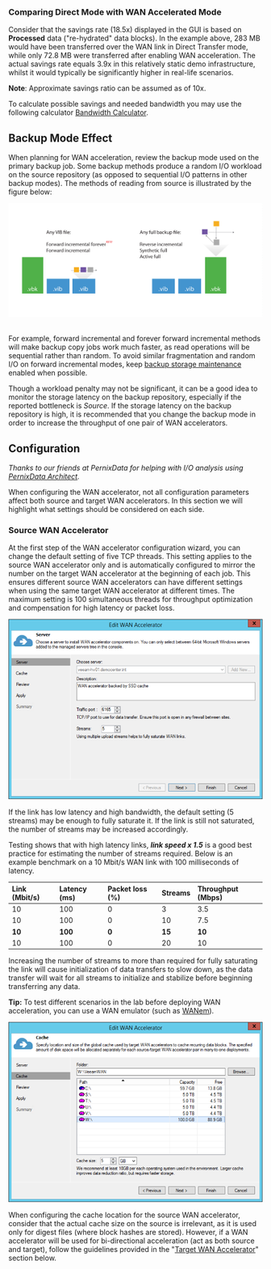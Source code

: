 ### Comparing Direct Mode with WAN Accelerated Mode

Consider that the savings rate (18.5x) displayed in the GUI is based on **Processed** data ("re-hydrated" data blocks). In the example above, 283 MB would have been transferred over the WAN link in Direct Transfer mode, while only 72.8 MB were transferred after enabling WAN acceleration. The actual savings rate equals 3.9x in this relatively static demo infrastructure, whilst it would typically be significantly higher in real-life scenarios.

**Note**: Approximate savings ratio can be assumed as of 10x.

To calculate possible savings and needed bandwidth you may use the following calculator [Bandwidth Calculator](http://vee.am/bandwidth).

## Backup Mode Effect

When planning for WAN acceleration, review the backup mode used on the primary backup job. Some backup methods produce a random I/O workload on the source repository (as opposed to sequential I/O patterns in other backup modes). The methods of reading from source is illustrated by the figure below:

![](../media/image21.png) 

For example, forward incremental and forever forward incremental methods will make backup copy jobs work much faster, as read operations will be sequential rather than random. To avoid similar fragmentation and random I/O on forward incremental modes, keep [backup storage maintenance](../job_configuration/backup_job.md#storage-maintenance) enabled when possible.

Though a workload penalty may not be significant, it can be a good idea to monitor the storage latency on the backup repository, especially if the reported bottleneck is *Source*. If the storage latency on the
backup repository is high, it is recommended that you change the backup mode in order to increase the throughput of one pair of WAN accelerators.

## Configuration

_Thanks to our friends at PernixData for helping with I/O analysis using [PernixData Architect](https://www.pernixdata.com/pernixdata-architect-software)._

When configuring the WAN accelerator, not all configuration parameters affect both source and target WAN accelerators. In this section we will highlight what settings should be considered on each side.

### Source WAN Accelerator

At the first step of the WAN accelerator configuration wizard, you can change the default setting of five TCP threads. This setting applies to
the source WAN accelerator only and is automatically configured to mirror the number on the target WAN accelerator at the beginning of each job. This ensures different source
WAN accelerators can have different settings when using the same target WAN accelerator at different times. The maximum setting is 100 simultaneous threads for throughput optimization and compensation for high latency or packet loss.

![](../media/image22.png)

If the link has low latency and high bandwidth, the default setting (5 streams) may be enough to fully saturate it. If the link is still not saturated,
the number of streams may be increased accordingly.

Testing shows that with high latency links, _**link speed x 1.5**_ is a good best practice for estimating the number of streams required. Below is an example
benchmark on a 10 Mbit/s WAN link with 100 milliseconds of latency.

| Link (Mbit/s) | Latency (ms) | Packet loss (%) | Streams | Throughput (Mbps) |
|:--------------|:-------------|:----------------|:--------|:------------------|
| 10            | 100          | 0               | 3       | 3.5               |
| 10            | 100          | 0               | 10      | 7.5               |
| **10**        | **100**      | **0**           | **15**  | **10**            |
| 10            | 100          | 0               | 20      | 10                |

Increasing the number of streams to more than required for fully saturating the link will cause initialization of data transfers to slow down, as the data transfer will wait for all streams to initialize and stabilize before beginning transferring any data.

**Tip:** To test different scenarios in the lab before deploying WAN acceleration, you can use a WAN emulator (such as [WANem](http://wanem.sourceforge.net/)).

![](../media/image23.png)

When configuring the cache location for the source WAN accelerator, consider that the actual cache size on the source is irrelevant, as it is used only for digest files (where block hashes are stored). However, if a WAN accelerator will be used for bi-directional acceleration (act as both source and target), follow the guidelines provided in the "[Target WAN Accelerator](#target-wan-accelerator)" section below.
